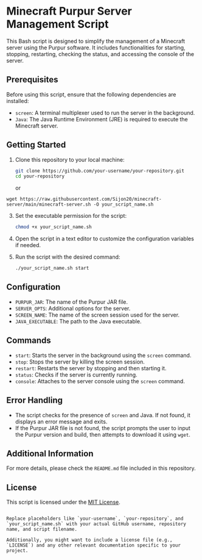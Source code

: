 

# Minecraft Purpur Server Management Script

This Bash script is designed to simplify the management of a Minecraft server using the Purpur software. It includes functionalities for starting, stopping, restarting, checking the status, and accessing the console of the server.

## Prerequisites

Before using this script, ensure that the following dependencies are installed:

- `screen`: A terminal multiplexer used to run the server in the background.
- `Java`: The Java Runtime Environment (JRE) is required to execute the Minecraft server.

## Getting Started

1. Clone this repository to your local machine:

   ```bash
   git clone https://github.com/your-username/your-repository.git
   cd your-repository
   ```
   or
   
```
wget https://raw.githubusercontent.com/Sijon20/minecraft-server/main/minecraft-server.sh -O your_script_name.sh
```


3. Set the executable permission for the script:

   ```bash
   chmod +x your_script_name.sh
   ```

4. Open the script in a text editor to customize the configuration variables if needed.

5. Run the script with the desired command:

   ```bash
   ./your_script_name.sh start
   ```

## Configuration

- `PURPUR_JAR`: The name of the Purpur JAR file.
- `SERVER_OPTS`: Additional options for the server.
- `SCREEN_NAME`: The name of the screen session used for the server.
- `JAVA_EXECUTABLE`: The path to the Java executable.

## Commands

- `start`: Starts the server in the background using the `screen` command.
- `stop`: Stops the server by killing the screen session.
- `restart`: Restarts the server by stopping and then starting it.
- `status`: Checks if the server is currently running.
- `console`: Attaches to the server console using the `screen` command.

## Error Handling

- The script checks for the presence of `screen` and Java. If not found, it displays an error message and exits.
- If the Purpur JAR file is not found, the script prompts the user to input the Purpur version and build, then attempts to download it using `wget`.

## Additional Information

For more details, please check the `README.md` file included in this repository.

## License

This script is licensed under the [MIT License](LICENSE).

```

Replace placeholders like `your-username`, `your-repository`, and `your_script_name.sh` with your actual GitHub username, repository name, and script filename.

Additionally, you might want to include a license file (e.g., `LICENSE`) and any other relevant documentation specific to your project.
